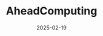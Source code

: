 ---  
layout: startup_page  
title: "AheadComputing"  
id: "aheadcomputing.com"  
permalink: "/aheadcomputingaheadcomputing.com02192025/"  
website: "https://www.aheadcomputing.com"  
funding_round: "Seed"  
funding_amount: "$21.5M"  
investors: "Eclipse, Maverick Capital, Fundomo, EPIQ Capital Group, LLC, Jim Keller"  
about: "AheadComputing is developing a breakthrough microprocessor architecture designed to meet the new, unique computing demands across AI, cloud, and edge devices. The company focuses on 64-bit RISC-V application processors to deliver breakthrough per-core performance and optimize power efficiency. Their microarchitecture innovations aim to transform general-purpose computing to meet modern demands."  
markets: "Electronics, Information Technology, Manufacturing"  
hq: "Hillsboro, Oregon, United States"  
founded_year: "2024"  
linkedin: "https://www.linkedin.com/company/aheadcomputing/"  
twitter: "https://x.com/AheadComputing"  
instagram: ""  
facebook: ""  
crunchbase: "https://www.crunchbase.com/organization/aheadcomputing"  
pitchbook: "https://pitchbook.com/profiles/company/638883-46"  

date_display: "19-Feb-2025"  
date: "2025-02-19"

# SEO Optimization  
meta_title: "AheadComputing - Seed Funding ($21.5M)"  
meta_description: "AheadComputing, AheadComputing is developing a breakthrough microprocessor architecture designed to meet the new, unique computing demands across AI, cloud, and edge ..."  
meta_keywords: "AheadComputing, Electronics, Information Technology, Manufacturing, Seed funding"  
canonical_url: "https://startup.projectstartups.com/aheadcomputingaheadcomputing.com02192025/"  
---